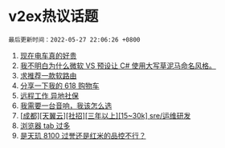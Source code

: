 # v2ex热议话题

`最后更新时间：2022-05-27 22:06:26 +0800`

1. [现在电车真的好贵](https://www.v2ex.com/t/855591)
1. [我不明白为什么微软 VS 预设让 C# 使用大写草泥马命名风格。](https://www.v2ex.com/t/855545)
1. [求推荐一款软路由](https://www.v2ex.com/t/855585)
1. [分享一下我的 618 购物车](https://www.v2ex.com/t/855668)
1. [远程工作 异地社保](https://www.v2ex.com/t/855581)
1. [我需要一台音响，我该怎么选](https://www.v2ex.com/t/855578)
1. [[成都][天翼云][社招][三年以上][15~30k] sre/运维研发](https://www.v2ex.com/t/855655)
1. [浏览器 tab 过多](https://www.v2ex.com/t/855608)
1. [是天玑 8100 过誉还是红米的品控不行？](https://www.v2ex.com/t/855624)


